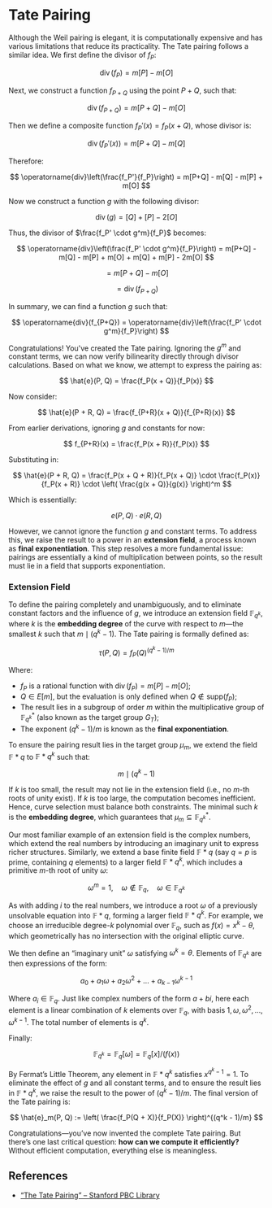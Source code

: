 

# Tate Pairing

Although the Weil pairing is elegant, it is computationally expensive and has various limitations that reduce its practicality. The Tate pairing follows a similar idea. We first define the divisor of $f_P$:

$$
\operatorname{div}(f_P) = m[P] - m[O]
$$

Next, we construct a function $f_{P+Q}$ using the point $P + Q$, such that:

$$
\operatorname{div}(f_{P+Q}) = m[P+Q] - m[O]
$$

Then we define a composite function $f_P'(x) = f_P(x + Q)$, whose divisor is:

$$
\operatorname{div}(f_P'(x)) = m[P+Q] - m[Q]
$$

Therefore:

$$
\operatorname{div}\left(\frac{f_P'}{f_P}\right) = m[P+Q] - m[Q] - m[P] + m[O]
$$

Now we construct a function $g$ with the following divisor:

$$
\operatorname{div}(g) = [Q] + [P] - 2[O]
$$

Thus, the divisor of $\frac{f_P' \cdot g^m}{f_P}$ becomes:

$$
\operatorname{div}\left(\frac{f_P' \cdot g^m}{f_P}\right) = m[P+Q] - m[Q] - m[P] + m[O] + m[Q] + m[P] - 2m[O]
$$

$$
= m[P+Q] - m[O]
$$

$$
= \operatorname{div}(f_{P+Q})
$$

In summary, we can find a function $g$ such that:

$$
\operatorname{div}(f_{P+Q}) = \operatorname{div}\left(\frac{f_P' \cdot g^m}{f_P}\right)
$$

Congratulations! You've created the Tate pairing. Ignoring the $g^m$ and constant terms, we can now verify bilinearity directly through divisor calculations. Based on what we know, we attempt to express the pairing as:

$$
\hat{e}(P, Q) = \frac{f_P(x + Q)}{f_P(x)}
$$

Now consider:

$$
\hat{e}(P + R, Q) = \frac{f_{P+R}(x + Q)}{f_{P+R}(x)}
$$

From earlier derivations, ignoring $g$ and constants for now:

$$
f_{P+R}(x) = \frac{f_P(x + R)}{f_P(x)}
$$

Substituting in:

$$
\hat{e}(P + R, Q) = \frac{f_P(x + Q + R)}{f_P(x + Q)} \cdot \frac{f_P(x)}{f_P(x + R)} \cdot \left( \frac{g(x + Q)}{g(x)} \right)^m
$$

Which is essentially:

$$
e(P, Q) \cdot e(R, Q)
$$

However, we cannot ignore the function $g$ and constant terms. To address this, we raise the result to a power in an **extension field**, a process known as **final exponentiation**. This step resolves a more fundamental issue: pairings are essentially a kind of multiplication between points, so the result must lie in a field that supports exponentiation.

### Extension Field

To define the pairing completely and unambiguously, and to eliminate constant factors and the influence of $g$, we introduce an extension field $\mathbb{F}_{q^k}$, where $k$ is the **embedding degree** of the curve with respect to $m$—the smallest $k$ such that $m \mid (q^k - 1)$. The Tate pairing is formally defined as:

$$
\tau(P, Q) = f_P(Q)^{(q^k - 1)/m}
$$

Where:

* $f_P$ is a rational function with $\operatorname{div}(f_P) = m[P] - m[O]$;
* $Q \in E[m]$, but the evaluation is only defined when $Q \notin \text{supp}(f_P)$;
* The result lies in a subgroup of order $m$ within the multiplicative group of $\mathbb{F}_{q^k}^*$ (also known as the target group $G_T$);
* The exponent $(q^k - 1)/m$ is known as the **final exponentiation**.

To ensure the pairing result lies in the target group $\mu_m$, we extend the field $\mathbb{F}*q$ to $\mathbb{F}*{q^k}$ such that:

$$
m \mid (q^k - 1)
$$

If $k$ is too small, the result may not lie in the extension field (i.e., no $m$-th roots of unity exist). If $k$ is too large, the computation becomes inefficient. Hence, curve selection must balance both constraints. The minimal such $k$ is the **embedding degree**, which guarantees that $\mu_m \subseteq \mathbb{F}_{q^k}^*$.

Our most familiar example of an extension field is the complex numbers, which extend the real numbers by introducing an imaginary unit to express richer structures. Similarly, we extend a base finite field $\mathbb{F}*q$ (say $q = p$ is prime, containing $q$ elements) to a larger field $\mathbb{F}*{q^k}$, which includes a primitive $m$-th root of unity $\omega$:

$$
\omega^m = 1,\quad \omega \notin \mathbb{F}_q,\quad \omega \in \mathbb{F}_{q^k}
$$

As with adding $i$ to the real numbers, we introduce a root $\omega$ of a previously unsolvable equation into $\mathbb{F}*q$, forming a larger field $\mathbb{F}*{q^k}$. For example, we choose an irreducible degree-$k$ polynomial over $\mathbb{F}_q$, such as $f(x) = x^k - \theta$, which geometrically has no intersection with the original elliptic curve.

We then define an “imaginary unit” $\omega$ satisfying $\omega^k = \theta$. Elements of $\mathbb{F}_{q^k}$ are then expressions of the form:

$$
a_0 + a_1 \omega + a_2 \omega^2 + \dots + a_{k-1} \omega^{k-1}
$$

Where $a_i \in \mathbb{F}_q$. Just like complex numbers of the form $a + bi$, here each element is a linear combination of $k$ elements over $\mathbb{F}_q$, with basis ${1, \omega, \omega^2, \dots, \omega^{k-1}}$. The total number of elements is $q^k$.

Finally:

$$
\mathbb{F}_{q^k} = \mathbb{F}_q[\omega] = \mathbb{F}_q[x]/(f(x))
$$

By Fermat’s Little Theorem, any element in $\mathbb{F}*{q^k}$ satisfies $x^{q^k - 1} = 1$. To eliminate the effect of $g$ and all constant terms, and to ensure the result lies in $\mathbb{F}*{q^k}$, we raise the result to the power of $(q^k - 1)/m$. The final version of the Tate pairing is:

$$
\hat{e}_m(P, Q) := \left( \frac{f_P(Q + X)}{f_P(X)} \right)^{(q^k - 1)/m}
$$

Congratulations—you’ve now invented the complete Tate pairing. But there’s one last critical question: **how can we compute it efficiently?** Without efficient computation, everything else is meaningless.

## References

- [“The Tate Pairing” – Stanford PBC Library](https://crypto.stanford.edu/pbc/notes/ep/tate.html)